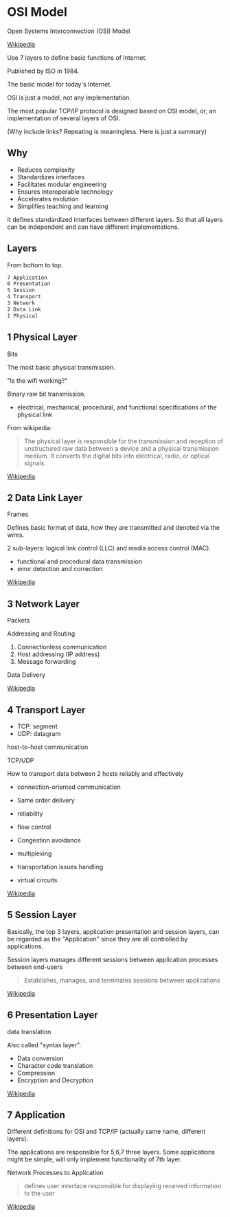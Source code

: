 # OSI Model

Open Systems Interconnection (OSI) Model

[Wikipedia](https://en.wikipedia.org/wiki/OSI_model)

Use 7 layers to define basic functions of Internet.

Published by ISO in 1984.

The basic model for today's Internet.

OSI is just a model, not any implementation.

The most popular TCP/IP protocol is designed based on OSI model, or,
an implementation of several layers of OSI.

(Why include links? Repeating is meaningless. Here is just a summary)

## Why

* Reduces complexity
* Standardizes interfaces
* Facilitates modular engineering
* Ensures interoperable technology
* Accelerates evolution
* Simplifies teaching and learning

It defines standardized interfaces between different layers.
So that all layers can be independent and can have different implementations.

## Layers

From bottom to top.

```markdown
7 Application
6 Presentation
5 Session
4 Transport
3 Network
2 Data Link
1 Physical
```

## 1 Physical Layer

Bits

The most basic physical transmission.

"Is the wifi working?"

Binary raw bit transmission.

* electrical, mechanical, procedural, and functional specifications of the physical link

From wikipedia:

> The physical layer is responsible for the transmission and reception of unstructured
> raw data between a device and a physical transmission medium.
> It converts the digital bits into electrical, radio, or optical signals.

[Wikipedia](https://en.wikipedia.org/wiki/Physical_layer)

## 2 Data Link Layer

Frames

Defines basic format of data, how they are transmitted and denoted via the wires.

2 sub-layers: logical link control (LLC) and media access control (MAC).

* functional and procedural data transmission
* error detection and correction

[Wikipedia](https://en.wikipedia.org/wiki/Data_link_layer)

## 3 Network Layer

Packets

Addressing and Routing

1. Connectionless communication
2. Host addressing (IP address)
3. Message forwarding

Data Delivery

[Wikipedia](https://en.wikipedia.org/wiki/Network_layer)

## 4 Transport Layer

* TCP: segment
* UDP: datagram

host-to-host communication

TCP/UDP

How to transport data between 2 hosts reliably and effectively

* connection-oriented communication
* Same order delivery
* reliability
* flow control
* Congestion avoidance
* multiplexing

* transportation issues handling
* virtual circuits

[Wikipedia](https://en.wikipedia.org/wiki/Transport_layer)

## 5 Session Layer

Basically, the top 3 layers, application presentation and session layers,
can be regarded as the "Application" since they are all controlled by applications.

Session layers manages different sessions between application processes between end-users

> Establishes, manages, and terminates sessions between applications

[Wikipedia](https://en.wikipedia.org/wiki/Session_layer)

## 6 Presentation Layer

data translation

Also called "syntax layer".

* Data conversion
* Character code translation
* Compression
* Encryption and Decryption

[Wikipedia](https://en.wikipedia.org/wiki/Presentation_layer)

## 7 Application

Different definitions for OSI and TCP/IP (actually same name, different layers).

The applications are responsible for 5,6,7 three layers.
Some applications might be simple, will only implement functionality of 7th layer.

Network Processes to Application

> defines user interface responsible for displaying received information to the user

[Wikipedia](https://en.wikipedia.org/wiki/Application_layer)
